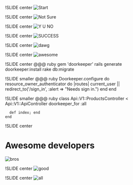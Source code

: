 !SLIDE center
![Start](start.jpg)

!SLIDE center
![Not Sure](not_sure_oauth.jpg)

!SLIDE center
![Y U NO](y_u_no.jpg)

!SLIDE center
![SUCCESS](success.jpg)

!SLIDE center
![dawg](dawg.jpg)

!SLIDE center
![awesome](awesome.jpg)

!SLIDE center
    @@@ ruby
    gem 'doorkeeper'
    rails generate doorkeeper:install
    rake db:migrate

!SLIDE smaller
    @@@ ruby
    Doorkeeper.configure do
      resource_owner_authenticator do |routes|
        current_user ||
        redirect_to('/sign_in', :alert => "Needs sign in.")
      end
    end

!SLIDE smaller
    @@@ ruby
    class Api::V1::ProductsController < Api::V1::ApiController
      doorkeeper_for :all

      def index; end
    end

!SLIDE center
# Awesome developers
![bros](devs.jpeg)

!SLIDE center
![good](good.jpg)

!SLIDE center
![all](all.jpg)
